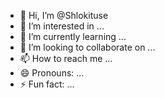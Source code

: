 - 👋 Hi, I’m @Shlokituse
- 👀 I’m interested in ...
- 🌱 I’m currently learning ...
- 💞️ I’m looking to collaborate on ...
- 📫 How to reach me ...
- 😄 Pronouns: ...
- ⚡ Fun fact: ...

<!---
Shlokituse/Shlokituse is a ✨ special ✨ repository because its `README.md` (this file) appears on your GitHub profile.
You can click the Preview link to take a look at your changes.
--->
